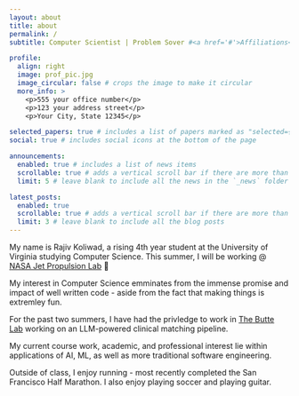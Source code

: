 ```yaml
---
layout: about
title: about
permalink: /
subtitle: Computer Scientist | Problem Sover #<a href='#'>Affiliations</a>. Address. Contacts. Motto. Etc.

profile:
  align: right
  image: prof_pic.jpg
  image_circular: false # crops the image to make it circular
  more_info: >
    <p>555 your office number</p>
    <p>123 your address street</p>
    <p>Your City, State 12345</p>

selected_papers: true # includes a list of papers marked as "selected={true}"
social: true # includes social icons at the bottom of the page

announcements:
  enabled: true # includes a list of news items
  scrollable: true # adds a vertical scroll bar if there are more than 3 news items
  limit: 5 # leave blank to include all the news in the `_news` folder

latest_posts:
  enabled: true
  scrollable: true # adds a vertical scroll bar if there are more than 3 new posts items
  limit: 3 # leave blank to include all the blog posts
---
```


My name is Rajiv Koliwad, a rising 4th year student at the University of Virginia studying Computer Science. This summer, I will be working @ [NASA Jet Propulsion Lab](https://www.jpl.nasa.gov/) 🚀


My interest in Computer Science emminates from the immense promise and impact of well written code - aside from the fact that making things is extremley fun. 

For the past two summers, I have had the privledge to work in [The Butte Lab](https://buttelab.ucsf.edu/) working on an LLM-powered clinical matching pipeline. 

My current course work, academic, and professional interest lie within applications of AI, ML, as well as more traditional software engineering.

Outside of class, I enjoy running - most recently completed the San Francisco Half Marathon. I also enjoy playing soccer and playing guitar.

